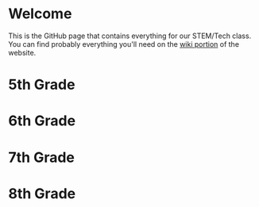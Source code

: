 # Welcome
This is the GitHub page that contains everything for our STEM/Tech class.  You can find probably everything you'll need on the [wiki portion](https://github.com/Chief-Umtuch/STEM-Resources/wiki) of the website.

# 5th Grade
# 6th Grade
# 7th Grade
# 8th Grade
